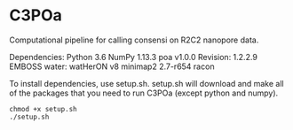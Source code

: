# C3POa
Computational pipeline for calling consensi on R2C2 nanopore data.

Dependencies:
    Python 3.6
    NumPy 1.13.3
    poa v1.0.0 Revision: 1.2.2.9
    EMBOSS water: watHerON v8
    minimap2 2.7-r654
    racon

To install dependencies, use setup.sh.
setup.sh will download and make all of the packages that you need to run C3POa (except python and numpy).
```
chmod +x setup.sh
./setup.sh
```
